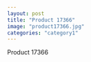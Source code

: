 ```yaml
---
layout: post
title: "Product 17366"
image: "product17366.jpg"
categories: "category1"
---
```

Product 17366

